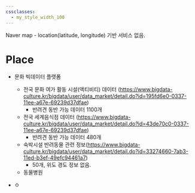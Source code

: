 ```yaml
---
cssclasses:
  - my_style_width_100
---
```


Naver map - location(latitude, longitude) 기반 서비스 없음.

# Place 

- 문화 빅데이터 플랫폼
	- 전국 문화 여가 활동 시설(액티비티) 데이터 (https://www.bigdata-culture.kr/bigdata/user/data_market/detail.do?id=195fd6e0-0337-11ee-a67e-69239d37dfae)
		- 반려견 동반 가능 데이터 1100개 
	- 전국 세계음식점 데이터 (https://www.bigdata-culture.kr/bigdata/user/data_market/detail.do?id=43de70c0-0337-11ee-a67e-69239d37dfae)
		- 반려견 동반 가능 데이터 480개 
	- 숙박시설 반려동물 관련 정보(https://www.bigdata-culture.kr/bigdata/user/data_market/detail.do?id=33274660-7ab3-11ed-b3ef-49efc94461a7)
		- 50개, 위도 경도 정보 없음.
	- 동물병원

- ㅇ